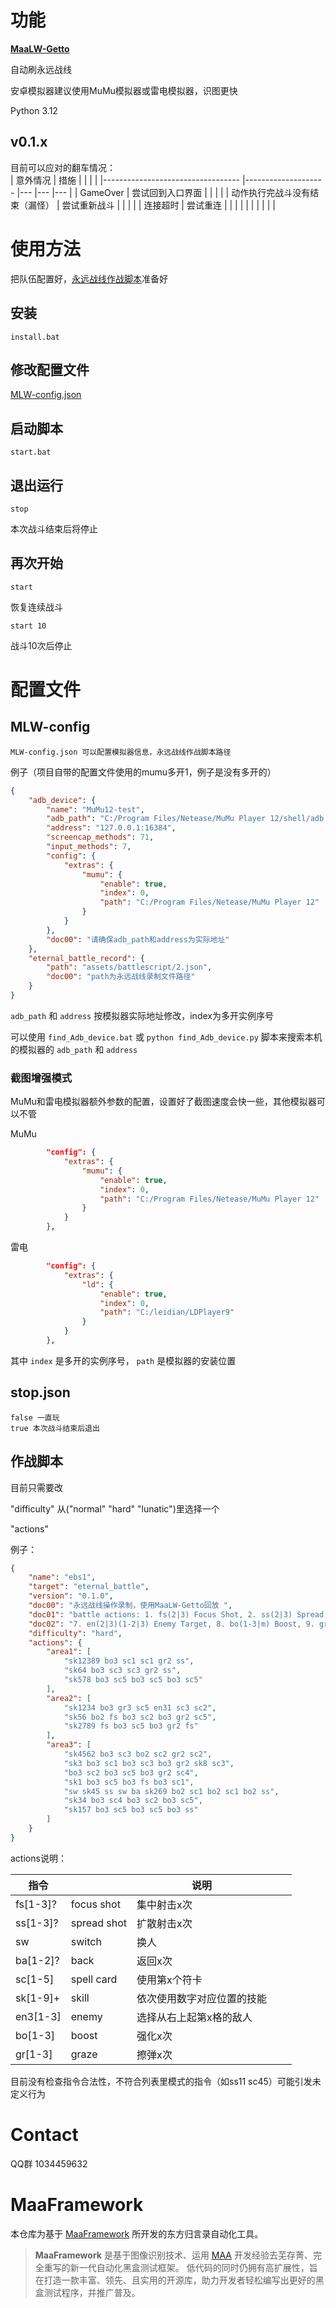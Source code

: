 # 功能

**[MaaLW-Getto](https://github.com/MaaLW/MaaLW-Getto)**

自动刷永远战线

安卓模拟器建议使用MuMu模拟器或雷电模拟器，识图更快

Python 3.12

## v0.1.x

目前可以应对的翻车情况：  
|        意外情况                          	|       措施             	|   	|   	|   	|
|----------------------------------	|--------------------	|---	|---	|---	|
| GameOver                         	| 尝试回到入口界面   	|   	|   	|   	|
| 动作执行完战斗没有结束（漏怪）   	| 尝试重新战斗       	|   	|   	|   	|
| 连接超时                         	| 尝试重连           	|   	|   	|   	|
|                                  	|                    	|   	|   	|   	|

# 使用方法

把队伍配置好，[永远战线作战脚本](#作战脚本)准备好

## 安装

`install.bat`

## 修改配置文件

[MLW-config.json](#MLW-config)

## 启动脚本

```start.bat```

## 退出运行

```stop```

本次战斗结束后将停止

## 再次开始

```start```

恢复连续战斗

`start 10`

战斗10次后停止


# 配置文件

## MLW-config

    MLW-config.json 可以配置模拟器信息，永远战线作战脚本路径

例子（项目自带的配置文件使用的mumu多开1，例子是没有多开的）

```json
{
    "adb_device": {
        "name": "MuMu12-test",
        "adb_path": "C:/Program Files/Netease/MuMu Player 12/shell/adb.exe",
        "address": "127.0.0.1:16384",
        "screencap_methods": 71,
        "input_methods": 7,
        "config": {
            "extras": {
                "mumu": {
                    "enable": true,
                    "index": 0,
                    "path": "C:/Program Files/Netease/MuMu Player 12"
                }
            }
        },
        "doc00": "请确保adb_path和address为实际地址"
    },
    "eternal_battle_record": {
        "path": "assets/battlescript/2.json",
        "doc00": "path为永远战线录制文件路径"
    }
}
```

`adb_path` 和 `address` 按模拟器实际地址修改，index为多开实例序号

可以使用 `find_Adb_device.bat` 或 `python find_Adb_device.py` 脚本来搜索本机的模拟器的 `adb_path` 和 `address`

### 截图增强模式

MuMu和雷电模拟器额外参数的配置，设置好了截图速度会快一些，其他模拟器可以不管

MuMu

```json
        "config": {
            "extras": {
                "mumu": {
                    "enable": true,
                    "index": 0,
                    "path": "C:/Program Files/Netease/MuMu Player 12"
                }
            }
        },
```

雷电

```json
        "config": {
            "extras": {
                "ld": {
                    "enable": true,
                    "index": 0,
                    "path": "C:/leidian/LDPlayer9"
                }
            }
        },
```

其中 `index` 是多开的实例序号， `path` 是模拟器的安装位置

## stop.json

    false 一直玩
    true 本次战斗结束后退出

## 作战脚本

目前只需要改

 "difficulty" 从("normal" "hard" "lunatic")里选择一个

 "actions"

例子：
```json
{
    "name": "ebs1",
    "target": "eternal_battle",
    "version": "0.1.0",
    "doc00": "永远战线操作录制，使用MaaLW-Getto回放 ",
    "doc01": "battle actions: 1. fs(2|3) Focus Shot, 2. ss(2|3) Spread Shot, 3. sw Switch, 4. ba(2) Back, 5. sc(1-5) Spell Card, 6. sk(1-9) Skill,",
    "doc02": "7. en(2|3)(1-2|3) Enemy Target, 8. bo(1-3|m) Boost, 9. gr(1-3|m) Graze",
    "difficulty": "hard",
    "actions": {
        "area1": [
            "sk12389 bo3 sc1 sc1 gr2 ss",
            "sk64 bo3 sc3 sc3 gr2 ss",
            "sk578 bo3 sc5 bo3 sc5 bo3 sc5"
        ],
        "area2": [
            "sk1234 bo3 gr3 sc5 en31 sc3 sc2",
            "sk56 bo2 fs bo3 sc2 bo3 gr2 sc5",
            "sk2789 fs bo3 sc5 bo3 gr2 fs"
        ],
        "area3": [
            "sk4562 bo3 sc3 bo2 sc2 gr2 sc2",
            "sk3 bo3 sc1 bo3 sc3 bo3 gr2 sk8 sc3",
            "bo3 sc2 bo3 sc5 bo3 gr2 sc4",
            "sk1 bo3 sc5 bo3 fs bo3 sc1",
            "sw sk45 ss sw ba sk269 bo2 sc1 bo2 sc1 bo2 ss",
            "sk34 bo3 sc4 bo3 sc2 bo3 sc5",
            "sk157 bo3 sc5 bo3 sc5 bo3 ss"
        ]
    }
}
```

actions说明：

| 指令     	|             	| 说明                       	|   	|   	|
|----------	|-------------	|----------------------------	|---	|---	|
| fs[1-3]? 	| focus shot  	| 集中射击x次                	|   	|   	|
| ss[1-3]? 	| spread shot 	| 扩散射击x次                	|   	|   	|
| sw       	| switch      	| 换人                       	|   	|   	|
| ba[1-2]? 	| back        	| 返回x次                    	|   	|   	|
| sc[1-5]  	| spell card  	| 使用第x个符卡              	|   	|   	|
| sk[1-9]+ 	| skill       	| 依次使用数字对应位置的技能 	|   	|   	|
| en3[1-3] 	| enemy       	| 选择从右上起第x格的敌人    	|   	|   	|
| bo[1-3]  	| boost       	| 强化x次                    	|   	|   	|
| gr[1-3]  	| graze       	| 擦弹x次                    	|   	|   	|

目前没有检查指令合法性，不符合列表里模式的指令（如ss11 sc45）可能引发未定义行为


# Contact

QQ群 1034459632

# MaaFramework

</div>

本仓库为基于 [MaaFramework](https://github.com/MaaXYZ/MaaFramework) 所开发的东方归言录自动化工具。

> **MaaFramework** 是基于图像识别技术、运用 [MAA](https://github.com/MaaAssistantArknights/MaaAssistantArknights) 开发经验去芜存菁、完全重写的新一代自动化黑盒测试框架。
> 低代码的同时仍拥有高扩展性，旨在打造一款丰富、领先、且实用的开源库，助力开发者轻松编写出更好的黑盒测试程序，并推广普及。
